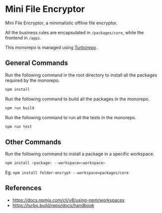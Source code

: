 # Mini File Encryptor

Mini File Encryptor, a minimalistic offline file encryptor.

All the business rules are encapsulated in `/packages/core`, while the frontend in `/apps`.

This monorepo is managed using [Turborepo](https://turbo.build/repo).

## General Commands

Run the following command in the root directory to install all the packages required by the monorepo.

```bash
npm install
```

Run the following command to build all the packages in the monorepo.

```bash
npm run build
```

Run the following command to run all the tests in the monorepo.

```bash
npm run test
```

## Other Commands

Run the following command to install a package in a specific workspace.

```bash
npm install <package> --workspace=<workspace>
```

Eg. `npm install folder-encrypt --workspace=packages/core`

## References

- <https://docs.npmjs.com/cli/v8/using-npm/workspaces>
- <https://turbo.build/repo/docs/handbook>
